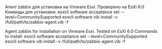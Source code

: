 

Агент zabbix для установки на Vmware Esxi. Проверено на EsXi 6.0
Команды для установки:
esxcli software acceptance set --level=CommunitySupported
esxcli software vib install -v /full/path/to/zabbix-agent.vib -f

Agent zabbix for installation on Vmware Esxi. Tested on EsXi 6.0
Commands to install:
esxcli software acceptance set --level=CommunitySupported
esxcli software vib install -v /full/path/to/zabbix-agent.vib -f
